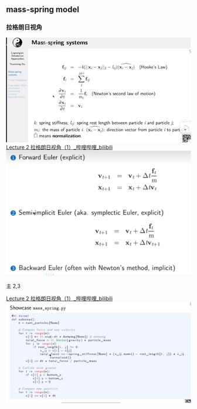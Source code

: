 ## mass-spring model
### 拉格朗日视角

![](https://raw.githubusercontent.com/acdefg/cdn/main/obsidian/202312212011290.png)
[Lecture 2 拉格朗日视角（1）\_哔哩哔哩\_bilibili](https://www.bilibili.com/video/BV1ZK411H7Hc?t=1562.0&p=2)
![](https://raw.githubusercontent.com/acdefg/cdn/main/obsidian/202312212012675.png)

主 2,3

[Lecture 2 拉格朗日视角（1）\_哔哩哔哩\_bilibili](https://www.bilibili.com/video/BV1ZK411H7Hc?t=1753.8&p=2)
![](https://raw.githubusercontent.com/acdefg/cdn/main/obsidian/202312212017115.png)

